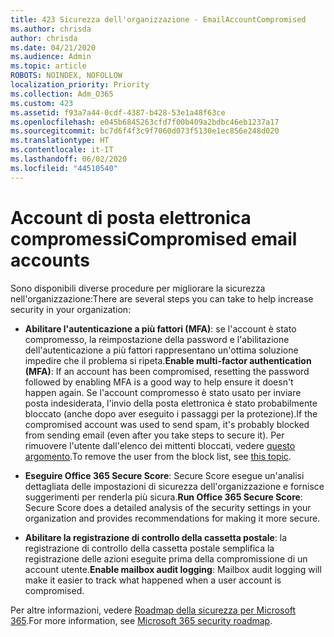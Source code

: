 ```yaml
---
title: 423 Sicurezza dell'organizzazione - EmailAccountCompromised
ms.author: chrisda
author: chrisda
ms.date: 04/21/2020
ms.audience: Admin
ms.topic: article
ROBOTS: NOINDEX, NOFOLLOW
localization_priority: Priority
ms.collection: Adm_O365
ms.custom: 423
ms.assetid: f93a7a44-0cdf-4387-b428-53e1a48f63ce
ms.openlocfilehash: e045b6845263cfd7f00b409a2bdbc46eb1237a17
ms.sourcegitcommit: bc7d6f4f3c9f7060d073f5130e1ec856e248d020
ms.translationtype: HT
ms.contentlocale: it-IT
ms.lasthandoff: 06/02/2020
ms.locfileid: "44510540"
---
```

# <a name="compromised-email-accounts"></a><span data-ttu-id="d1f88-102">Account di posta elettronica compromessi</span><span class="sxs-lookup"><span data-stu-id="d1f88-102">Compromised email accounts</span></span>

<span data-ttu-id="d1f88-103">Sono disponibili diverse procedure per migliorare la sicurezza nell'organizzazione:</span><span class="sxs-lookup"><span data-stu-id="d1f88-103">There are several steps you can take to help increase security in your organization:</span></span>

- <span data-ttu-id="d1f88-104">**Abilitare l'autenticazione a più fattori (MFA)**: se l'account è stato compromesso, la reimpostazione della password e l'abilitazione dell'autenticazione a più fattori rappresentano un'ottima soluzione impedire che il problema si ripeta.</span><span class="sxs-lookup"><span data-stu-id="d1f88-104">**Enable multi-factor authentication (MFA)**: If an account has been compromised, resetting the password followed by enabling MFA is a good way to help ensure it doesn't happen again.</span></span> <span data-ttu-id="d1f88-105">Se l'account compromesso è stato usato per inviare posta indesiderata, l'invio della posta elettronica è stato probabilmente bloccato (anche dopo aver eseguito i passaggi per la protezione).</span><span class="sxs-lookup"><span data-stu-id="d1f88-105">If the compromised account was used to send spam, it's probably blocked from sending email (even after you take steps to secure it).</span></span> <span data-ttu-id="d1f88-106">Per rimuovere l'utente dall'elenco dei mittenti bloccati, vedere [questo argomento](https://technet.microsoft.com/library/ms.exch.eac.actioncenter.aspx).</span><span class="sxs-lookup"><span data-stu-id="d1f88-106">To remove the user from the block list, see [this topic](https://technet.microsoft.com/library/ms.exch.eac.actioncenter.aspx).</span></span>

- <span data-ttu-id="d1f88-107">**Eseguire Office 365 Secure Score**: Secure Score esegue un'analisi dettagliata delle impostazioni di sicurezza dell'organizzazione e fornisce suggerimenti per renderla più sicura.</span><span class="sxs-lookup"><span data-stu-id="d1f88-107">**Run Office 365 Secure Score**: Secure Score does a detailed analysis of the security settings in your organization and provides recommendations for making it more secure.</span></span>

- <span data-ttu-id="d1f88-108">**Abilitare la registrazione di controllo della cassetta postale**: la registrazione di controllo della cassetta postale semplifica la registrazione delle azioni eseguite prima della compromissione di un account utente.</span><span class="sxs-lookup"><span data-stu-id="d1f88-108">**Enable mailbox audit logging**: Mailbox audit logging will make it easier to track what happened when a user account is compromised.</span></span>

<span data-ttu-id="d1f88-109">Per altre informazioni, vedere [Roadmap della sicurezza per Microsoft 365](https://docs.microsoft.com/microsoft-365/security/office-365-security/security-roadmap).</span><span class="sxs-lookup"><span data-stu-id="d1f88-109">For more information, see [Microsoft 365 security roadmap](https://docs.microsoft.com/microsoft-365/security/office-365-security/security-roadmap).</span></span>
